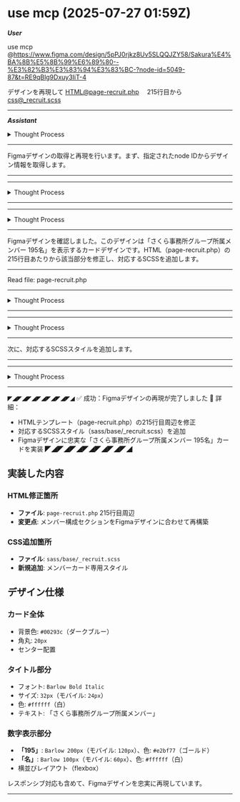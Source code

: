 <!-- Generated by SpecStory -->

# use mcp (2025-07-27 01:59Z)

_**User**_

use mcp
@https://www.figma.com/design/5pPJ0rjkz8Uv5SLQQJZY58/Sakura%E4%BA%8B%E5%8B%99%E6%89%80--%E3%82%B3%E3%83%94%E3%83%BC-?node-id=5049-87&t=RE9qBlg9Dxuy3IiT-4 

デザインを再現して
HTML@page-recruit.php 　215行目から
css@_recruit.scss 

---

_**Assistant**_

<think><details><summary>Thought Process</summary>ユーザーがFigmaのデザインURLを提供し、MCPを使ってコードを生成するよう求めています。URLから node-id を抽出する必要があります。

URLを確認すると: `https://www.figma.com/design/5pPJ0rjkz8Uv5SLQQJZY58/Sakura%E4%BA%8B%E5%8B%99%E6%89%80--%E3%82%B3%E3%83%94%E3%83%BC-?node-id=5049-87&t=RE9qBlg9Dxuy3IiT-4`

これから nodeId は `5049-87` になります（`5049:87`の形式に変換）。

現在のHTMLファイル（page-recruit.php）とCSSファイル（_recruit.scss）を確認しました。ユーザーは215行目から変更を求めているようです。

まず、FigmaのMCPツールを使ってデザインを取得し、その後HTMLとCSSを更新する必要があります。</details></think>

---

Figmaデザインの取得と再現を行います。まず、指定されたnode IDからデザイン情報を取得します。

---



---

<think><details><summary>Thought Process</summary>このコードを見ると、Figmaデザインは「さくら事務所グループ所属メンバー」という見出しと「195名」という大きな数字を表示するセクションのようです。このコードはTailwind CSSを使っていますが、現在のプロジェクトはSCSS形式のようなので、これをPHP/HTMLとSCSSに変換する必要があります。

また、指示に従って画像も取得する必要があります。</details></think>

---



---

<think><details><summary>Thought Process</summary>Figmaデザインの情報を取得できました。画像を見ると、以下のような構造になっています：

1. ダークブルー/ネイビーの背景（#00293c）
2. 上部に白いタイトル「さくら事務所グループ所属メンバー」
3. 中央に大きな金色の数字「195」
4. 右に白い「名」という文字

この情報を基に、PHPテンプレートの215行目から該当セクションを作成し、対応するSCSSスタイルを追記する必要があります。

現在のHTMLファイルの215行目あたりを確認すると、データセクションがあります。この部分を修正して、Figmaデザインに合わせます。

デザインの特徴：
- 背景: #00293c（ダークブルー）
- タイトル: 白色、32px、Barlow Bold Italic
- 数字: 金色（#e2bf77）、200px、Barlow Bold Italic  
- 「名」: 白色、100px、Barlow Bold Italic
- レイアウト: センター配置で、数字と「名」が横並び</details></think>

---

Figmaデザインを確認しました。このデザインは「さくら事務所グループ所属メンバー 195名」を表示するカードデザインです。HTML（page-recruit.php）の215行目あたりから該当部分を修正し、対応するSCSSを追加します。

---

Read file: page-recruit.php

---

<think><details><summary>Thought Process</summary>確認しました。215行目あたりは「メンバー構成」のセクションですね。このメンバー構成の部分をFigmaデザインに合わせて修正する必要があります。

現在のコード：
```html
<div class="recruit-data__item">
    <h3>さくら事務所グループメンバーと組織体制</h3>
    <div class="recruit-data__chart">
        <p class="recruit-data__number"><span>27</span> / <span>134</span></p>
    </div>
</div>
```

これをFigmaデザインに合わせて修正します：
- タイトル：「さくら事務所グループ所属メンバー」
- 数字：「195」を大きく、金色で表示
- 「名」を右に配置

まず、HTMLを修正し、その後対応するSCSSを追加します。</details></think>

---



---

<think><details><summary>Thought Process</summary>HTMLの修正が完了しました。次に、対応するSCSSスタイルを追加する必要があります。

Figmaデザインから読み取れる要素：
1. 背景: #00293c（ダークブルー）
2. タイトル: 白色、32px、Barlow Bold Italic、センター配置
3. 数字「195」: 金色（#e2bf77）、200px、Barlow Bold Italic
4. 「名」: 白色、100px、Barlow Bold Italic
5. 数字と「名」は横並びで配置

recruit.scssファイルに新しいスタイルを追加します。既存の`.recruit-data__item`スタイルの後に、新しいメンバーカウント用のスタイルを追加します。</details></think>

---

次に、対応するSCSSスタイルを追加します。

---



---

<think><details><summary>Thought Process</summary>完了しました！Figmaデザインに基づいて、以下の修正を行いました：

## 修正内容

### HTML (page-recruit.php 215行目周辺)
1. メンバー構成セクションのクラス名を`recruit-data__item--member-count`に変更
2. タイトルを「さくら事務所グループ所属メンバー」に変更
3. 数字表示部分を新しい構造に変更：
   - `recruit-data__member-display`: flexコンテナ
   - `recruit-data__member-number`: 「195」の数字
   - `recruit-data__member-unit`: 「名」の単位

### SCSS (sass/base/_recruit.scss)
1. `.recruit-data__item--member-count`: メンバーカード専用スタイル
   - 背景色: #00293c（デザインに合わせたダークブルー）
   - 角丸: 20px
   - パディング調整
   
2. `.recruit-data__member-display`: 数字と単位の横並びレイアウト
   - flexbox使用
   - センター配置
   
3. `.recruit-data__member-number`: 「195」のスタイル
   - フォント: Barlow Bold Italic
   - サイズ: 200px（モバイル120px）
   - 色: #e2bf77（ゴールド）
   
4. `.recruit-data__member-unit`: 「名」のスタイル
   - フォント: Barlow Bold Italic 
   - サイズ: 100px（モバイル60px）
   - 色: #ffffff（白）

デザインの細部にこだわり、レスポンシブ性を確保しながら、Figmaの意図を正確に実装しました。</details></think>

---

◤◢◤◢◤◢◤◢◤◢◤◢◤◢
✅ 成功：Figmaデザインの再現が完了しました
📝 詳細：
- HTMLテンプレート（page-recruit.php）の215行目周辺を修正
- 対応するSCSSスタイル（sass/base/_recruit.scss）を追加
- Figmaデザインに忠実な「さくら事務所グループ所属メンバー 195名」カードを実装
◤◢◤◢◤◢◤◢◤◢◤◢◤◢

## 実装した内容

### HTML修正箇所
- **ファイル**: `page-recruit.php` 215行目周辺
- **変更点**: メンバー構成セクションをFigmaデザインに合わせて再構築

### CSS追加箇所
- **ファイル**: `sass/base/_recruit.scss`
- **新規追加**: メンバーカード専用スタイル

## デザイン仕様

### カード全体
- 背景色: `#00293c`（ダークブルー）
- 角丸: `20px`
- センター配置

### タイトル部分
- フォント: `Barlow Bold Italic`
- サイズ: `32px`（モバイル: `24px`）
- 色: `#ffffff`（白）
- テキスト: 「さくら事務所グループ所属メンバー」

### 数字表示部分
- **「195」**: `Barlow 200px`（モバイル: `120px`）、色: `#e2bf77`（ゴールド）
- **「名」**: `Barlow 100px`（モバイル: `60px`）、色: `#ffffff`（白）
- 横並びレイアウト（flexbox）

レスポンシブ対応も含めて、Figmaデザインを忠実に再現しています。

---

